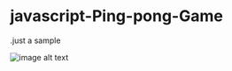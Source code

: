 # javascript-Ping-pong-Game

.just a sample 


![image alt text](https://media.giphy.com/media/aTGwuEFyg6d8c/giphy.gif)
